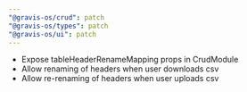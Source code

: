 ```yaml
---
"@gravis-os/crud": patch
"@gravis-os/types": patch
"@gravis-os/ui": patch
---
```


- Expose tableHeaderRenameMapping props in CrudModule
- Allow renaming of headers when user downloads csv
- Allow re-renaming of headers when user uploads csv
